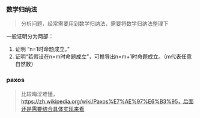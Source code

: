 ### 数学归纳法

> 分析问题，经常需要用到数学归纳法，需要将数学归纳法整理下

一般证明分为两部：

1. 证明 “n=1时命题成立。”
2. 证明“若假设在n=m时命题成立”，可推导出n=m+1时命题成立。（m代表任意自然数）

### paxos

> 比较晦涩难懂，https://zh.wikipedia.org/wiki/Paxos%E7%AE%97%E6%B3%95，后面还是需要结合具体实现来看

